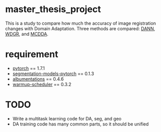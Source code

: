 # master_thesis_project
This is a study to compare how much the accuracy of image registration changes with Domain Adaptation.
Three methods are compared: [DANN](https://arxiv.org/abs/1409.7495), [WDGR](https://arxiv.org/abs/1707.01217), and [MCDDA](https://github.com/mil-tokyo/MCD_DA).

# requirement
- [pytorch](https://pytorch.org/) == 1.7.1
- [segmentation-models-pytorch](https://github.com/qubvel/segmentation_models.pytorch) == 0.1.3
- [albumentations](https://github.com/albumentations-team/albumentations) == 0.4.6
- [warmup-scheduler](https://github.com/ildoonet/pytorch-gradual-warmup-lr) == 0.3.2


# TODO
- Write a multitask learning code for DA, seg, and geo
- DA training code has many common parts, so it should be unified

